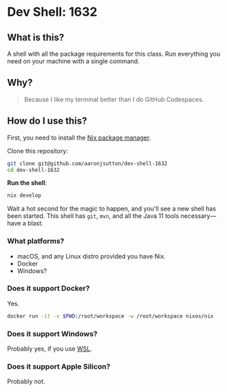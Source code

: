 # Dev Shell: 1632

## What is this?

A shell with all the package requirements for this class. Run everything you
need on your machine with a single command.

## Why?

> Because I like my terminal better than I do GitHub Codespaces.

## How do I use this?

First, you need to install the [Nix package manager](https://nixos.org/download).


Clone this repository:

```bash
git clone git@github.com/aaronjsutton/dev-shell-1632
cd dev-shell-1632
```

**Run the shell**:

```bash
nix develop
```

Wait a hot second for the magic to happen, and you'll see a new shell has been
started. This shell has `git`, `mvn`, and all the Java 11 tools necessary&mdash;
have a blast.

### What platforms?

- macOS, and any Linux distro provided you have Nix. 
- Docker
- Windows?

### Does it support Docker?

Yes.

```bash
docker run -it -v $PWD:/root/workspace -w /root/workspace nixos/nix
```

### Does it support Windows?

Probably yes, if you use [WSL](https://learn.microsoft.com/en-us/windows/wsl/about).

### Does it support Apple Silicon?

Probably not.

